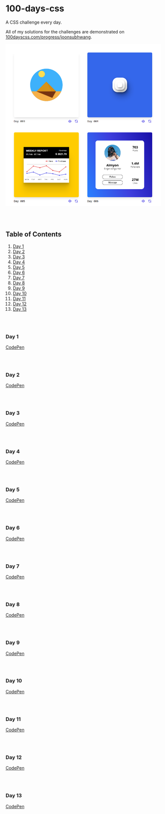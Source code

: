 # 100-days-css
A CSS challenge every day.

All of my solutions for the challenges are demonstrated on [100dayscss.com/progress/joonsubhwang](https://100dayscss.com/progress/joonsubhwang).

![Submitted Pens](https://raw.githubusercontent.com/JoonsubHwang/100-days-css/main/submitted-pens.png)

<br/><br/>


## Table of Contents
1. [Day 1](#Day-1) 
2. [Day 2](#Day-2)
3. [Day 3](#Day-3)
4. [Day 4](#Day-4)
1. [Day 5](#Day-5) 
2. [Day 6](#Day-6)
3. [Day 7](#Day-7)
4. [Day 8](#Day-8)
1. [Day 9](#Day-9) 
2. [Day 10](#Day-10)
3. [Day 11](#Day-11)
4. [Day 12](#Day-12)
4. [Day 13](#Day-13)

<br/><br/>



### Day 1

[CodePen](https://codepen.io/joonsubhwang/pen/yLpXdOg)

<br/><br/>



### Day 2

[CodePen](https://codepen.io/joonsubhwang/pen/yLpzzNG)

<br/><br/>




### Day 3

[CodePen](https://codepen.io/joonsubhwang/pen/QWaOjMW)

<br/><br/>




### Day 4

[CodePen](https://codepen.io/joonsubhwang/pen/xxpjxOo)

<br/><br/>



### Day 5

[CodePen](https://codepen.io/joonsubhwang/pen/vYpjVrw)

<br/><br/>



### Day 6

[CodePen](https://codepen.io/joonsubhwang/pen/XWVPQmP)

<br/><br/>




### Day 7

[CodePen](https://codepen.io/joonsubhwang/pen/zYpMKvW)

<br/><br/>




### Day 8

[CodePen](https://codepen.io/joonsubhwang/pen/QWaYObB)

<br/><br/>



### Day 9

[CodePen](https://codepen.io/joonsubhwang/pen/RwxdWXM)

<br/><br/>



### Day 10

[CodePen](https://codepen.io/joonsubhwang/pen/ExoJXEq)

<br/><br/>




### Day 11

[CodePen](https://codepen.io/joonsubhwang/pen/gOoNPde)

<br/><br/>




### Day 12

[CodePen](https://codepen.io/joonsubhwang/pen/eYywxXv)

<br/><br/>




### Day 13

[CodePen](https://codepen.io/joonsubhwang/pen/vYpowxe)

<br/><br/>



